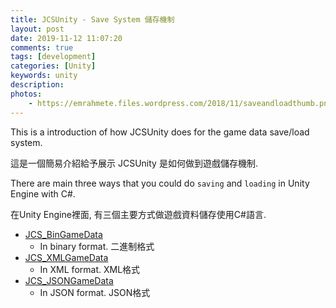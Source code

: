 ```yaml
---
title: JCSUnity - Save System 儲存機制
layout: post
date: 2019-11-12 11:07:20
comments: true
tags: [development]
categories: [Unity]
keywords: unity
description: 
photos:
	- https://emrahmete.files.wordpress.com/2018/11/saveandloadthumb.png
---
```


This is a introduction of how JCSUnity does for the game data save/load system.

這是一個簡易介紹給予展示 JCSUnity 是如何做到遊戲儲存機制.

There are main three ways that you could do `saving` and `loading` in Unity
Engine with C#.

在Unity Engine裡面, 有三個主要方式做遊戲資料儲存使用C#語言.

<!-- more -->

* [JCS_BinGameData](https://jcs090218.github.io/JCSUnity/ScriptReference/index.html?page=SaveLoad_sl_JCS_BinGameData)
  - In binary format. 二進制格式
* [JCS_XMLGameData](https://jcs090218.github.io/JCSUnity/ScriptReference/index.html?page=SaveLoad_sl_JCS_XMLGameData)
  - In XML format. XML格式
* [JCS_JSONGameData](https://jcs090218.github.io/JCSUnity/ScriptReference/index.html?page=SaveLoad_sl_JCS_XMLGameData)
  - In JSON format. JSON格式
